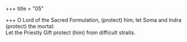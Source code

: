 +++
title = "05"

+++
O Lord of the Sacred Formulation, (protect) him; let Soma and Indra  (protect) the mortal:  
Let the Priestly Gift protect (him) from difficult straits.  